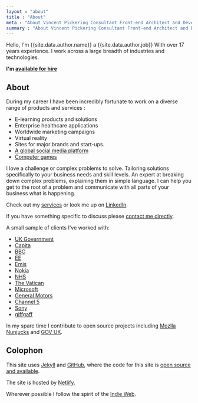 ```yaml
---
layout : "about"
title : "About"
meta : "About Vincent Pickering Consultant Front-end Architect and Developer"
summary : "About Vincent Pickering Consultant Front-end Architect and Developer"
---
```


Hello, I'm {{site.data.author.name}} a {{site.data.author.job}} With over 17 years experience. I work across a large breadth of industries and technologies.

**I'm [available for hire]({{site.url}}/services)**

## About

During my career I have been incredibly fortunate to work on a diverse range of products and services :

- E-learning products and solutions
- Enterprise healthcare applications
- Worldwide marketing campaigns
- Virtual reality
- Sites for major brands and start-ups.
- [A global social media platform](http://www.xt3.com)
- [Computer games](http://uk.playstation.com/tag)

I love a challenge or complex problems to solve. Tailoring solutions specifically to your business needs and skill levels. An expert at breaking down complex problems, explaining them in simple language. I can help you get to the root of a problem and communicate with all parts of your business what is happening.

Check out my [services]({{site.url}}/services) or look me up on [LinkedIn]({{site.data.author.linkedin.url}}).

If you have something specific to discuss please [contact me directly]({{site.data.author.email}}).

A small sample of clients I've worked with:

- [UK Government](https://www.gov.uk)
- [Capita](http://www.capita.com)
- [BBC](http://www.bbc.co.uk)
- [EE](http://ee.co.uk)
- [Emis](https://www.emishealth.com)
- [Nokia](https://www.nokia.com)
- [NHS](http://www.nhs.uk/pages/home.aspx)
- [The Vatican](http://www.xt3.com)
- [Microsoft](https://www.microsoft.com)
- [General Motors](http://www.gm.com/index.html)
- [Channel 5](http://www.channel5.com/)
- [Sony](https://www.playstation.com/)
- [giffgaff](https://www.giffgaff.com)

In my spare time I contribute to open source projects including [Mozlla Nunjucks](https://github.com/mozilla/nunjucks) and [GOV UK](https://github.com/alphagov/govuk_frontend_toolkit/).

## Colophon

This site uses [Jekyll](https://jekyllrb.com/) and [GitHub](https://github.com), where the code for this site is [open source and available]({{site.data.author.github.repo}}).

The site is hosted by [Netlify](https://www.netlify.com/).

Wherever possible I follow the spirit of the [Indie Web](https://indieweb.org/).
